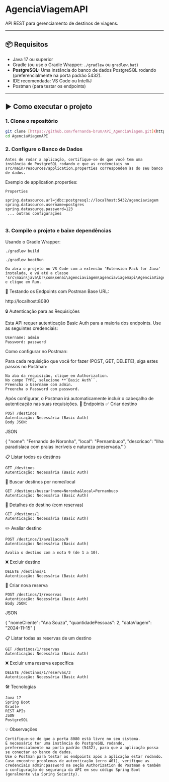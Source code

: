 # AgenciaViagemAPI

API REST para gerenciamento de destinos de viagens.

---

## 📦 Requisitos

- Java 17 ou superior
- Gradle (ou use o Gradle Wrapper: `./gradlew` ou `gradlew.bat`)
- **PostgreSQL:** Uma instância do banco de dados PostgreSQL rodando (preferencialmente na porta padrão 5432).
- IDE recomendada: VS Code ou IntelliJ
- Postman (para testar os endpoints)

---

## ▶️ Como executar o projeto

### 1. Clone o repositório

```bash
git clone [https://github.com/fernanda-brum/API_AgenciaViagem.git](https://github.com/fernanda-brum/API_AgenciaViagem.git)
cd AgenciaViagemAPI
````
### 2. Configure o Banco de Dados

    Antes de rodar a aplicação, certifique-se de que você tem uma instância do PostgreSQL rodando e que as credenciais no src/main/resources/application.properties correspondem às do seu banco de dados.

Exemplo de application.properties:
```
Properties

spring.datasource.url=jdbc:postgresql://localhost:5432/agenciaviagem
spring.datasource.username=postgres
spring.datasource.password=123
 ... outras configurações
 
```


### 3. Compile o projeto e baixe dependências
Usando o Gradle Wrapper:

```
./gradlew build
```
```
./gradlew bootRun

```


    Ou abra o projeto no VS Code com a extensão 'Extension Pack for Java' instalada, e vá até a classe 'src\main\java\br\com\senai\agenciaviagem\agenciaviagemapi\AgenciaViagemAppAPI.java' e clique em Run.

🔀 Testando os Endpoints com Postman
Base URL:

http://localhost:8080

🔒 Autenticação para as Requisições

Esta API requer autenticação Basic Auth para a maioria dos endpoints. Use as seguintes credenciais:

    Username: admin
    Password: password

Como configurar no Postman:

Para cada requisição que você for fazer (POST, GET, DELETE), siga estes passos no Postman:

    Na aba da requisição, clique em Authorization.
    No campo TYPE, selecione **`Basic Auth``.
    Preencha o Username com admin.
    Preencha o Password com password.

Após configurar, o Postman irá automaticamente incluir o cabeçalho de autenticação nas suas requisições.
📨 Endpoints
✅ Criar destino

    POST /destinos
    Autenticação: Necessária (Basic Auth)
    Body JSON:

<!-- end list -->
JSON

{
  "nome": "Fernando de Noronha",
  "local": "Pernambuco",
  "descricao": "Ilha paradisíaca com praias incríveis e natureza preservada."
}

📋 Listar todos os destinos

    GET /destinos
    Autenticação: Necessária (Basic Auth)

🔎 Buscar destinos por nome/local

    GET /destinos/buscar?nome=Noronha&local=Pernambuco
    Autenticação: Necessária (Basic Auth)

🧭 Detalhes do destino (com reservas)

    GET /destinos/1
    Autenticação: Necessária (Basic Auth)

✏️ Avaliar destino

    POST /destinos/1/avaliacao/9
    Autenticação: Necessária (Basic Auth)

    Avalia o destino com a nota 9 (de 1 a 10).

❌ Excluir destino

    DELETE /destinos/1
    Autenticação: Necessária (Basic Auth)

📅 Criar nova reserva

    POST /destinos/1/reservas
    Autenticação: Necessária (Basic Auth)
    Body JSON:

<!-- end list -->
JSON

{
  "nomeCliente": "Ana Souza",
  "quantidadePessoas": 2,
  "dataViagem": "2024-11-15"
}

📋 Listar todas as reservas de um destino

    GET /destinos/1/reservas
    Autenticação: Necessária (Basic Auth)

❌ Excluir uma reserva específica

    DELETE /destinos/1/reservas/3
    Autenticação: Necessária (Basic Auth)

🛠️ Tecnologias

    Java 17
    Spring Boot
    Gradle
    REST APIs
    JSON
    PostgreSQL

💡 Observações

    Certifique-se de que a porta 8080 está livre no seu sistema.
    É necessário ter uma instância do PostgreSQL rodando, preferencialmente na porta padrão (5432), para que a aplicação possa se conectar ao banco de dados.
    Use o Postman para testar os endpoints após a aplicação estar rodando.
    Caso encontre problemas de autenticação (erro 401), verifique as credenciais admin:password na seção Authorization do Postman e também a configuração de segurança da API em seu código Spring Boot (geralmente via Spring Security).